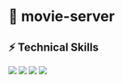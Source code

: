 # 🎥 movie-server

## ⚡ Technical Skills
<div>
    <img src="https://img.shields.io/badge/JavaScript-F7DF1E?style=flat&logo=JavaScript&logoColor=white"/>
    <img src="https://img.shields.io/badge/Node.js-339933?style=flat&logo=Node.js&logoColor=white"/>
    <img src="https://img.shields.io/badge/GraphQL-E10098?style=flat&logo=graphql&logoColor=white">
    <img src="https://img.shields.io/badge/Apollo-311C87?style=flat&logo=apollographql&logoColor=white">
</div>
